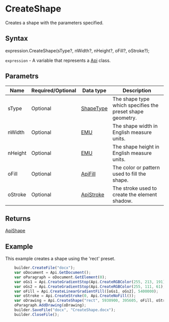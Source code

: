 # CreateShape

Creates a shape with the parameters specified.

## Syntax

expression.CreateShape(sType?, nWidth?, nHeight?, oFill?, oStroke?);

`expression` - A variable that represents a [Api](../Api.md) class.

## Parametrs

| **Name** | **Required/Optional** | **Data type** | **Description** |
| ------------- | ------------- | ------------- | ------------- |
| sType | Optional | [ShapeType](../../../Enumerations/ShapeType.md) | The shape type which specifies the preset shape geometry. |
| nWidth | Optional | [EMU](../../../Enumerations/Emu.md) | The shape width in English measure units. |
| nHeight | Optional | [EMU](../../../Enumerations/Emu.md) | The shape height in English measure units. |
| oFill | Optional | [ApiFill](../../ApiFill/ApiFill.md) | The color or pattern used to fill the shape. |
| oStroke | Optional | [ApiStroke](../../ApiStroke/ApiStroke.md) | The stroke used to create the element shadow. |

## Returns

[ApiShape](../../ApiShape/ApiShape.md)

## Example

This example creates a shape using the 'rect' preset.

```javascript
	builder.CreateFile("docx");
	var oDocument = Api.GetDocument();
	var oParagraph = oDocument.GetElement(0);
	var oGs1 = Api.CreateGradientStop(Api.CreateRGBColor(255, 213, 191), 0);
	var oGs2 = Api.CreateGradientStop(Api.CreateRGBColor(255, 111, 61), 100000);
	var oFill = Api.CreateLinearGradientFill([oGs1, oGs2], 5400000);
	var oStroke = Api.CreateStroke(0, Api.CreateNoFill());
	var oDrawing = Api.CreateShape("rect", 5930900, 395605, oFill, oStroke);
	oParagraph.AddDrawing(oDrawing);
	builder.SaveFile("docx", "CreateShape.docx");
	builder.CloseFile();
```